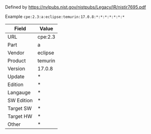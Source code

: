 Defined by https://nvlpubs.nist.gov/nistpubs/Legacy/IR/nistir7695.pdf

Example
`cpe:2.3:a:eclipse:temurin:17.0.8:*:*:*:*:*:*:*`

| Field | Value |
| ----- | ----- |
| URL | cpe:2.3 |
| Part | a |
| Vendor | eclipse |
| Product | temurin |
| Version | 17.0.8 |
| Update | * |
| Edition | * |
| Langauge | * |
| SW Edition | * |
| Target SW | * |
| Target HW | * |
| Other | * |


